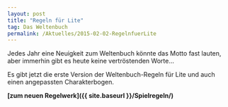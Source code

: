 ```yaml
---
layout: post
title: "Regeln für Lite"
tag: Das Weltenbuch
permalink: /Aktuelles/2015-02-02-RegelnfuerLite
---
```


Jedes Jahr eine Neuigkeit zum Weltenbuch könnte das Motto fast lauten, aber immerhin gibt es heute keine vertröstenden Worte&hellip;

Es gibt jetzt die erste Version der Weltenbuch-Regeln für Lite und auch einen angepassten Charakterbogen.

**[zum neuen Regelwerk]({{ site.baseurl }}/Spielregeln/)**



